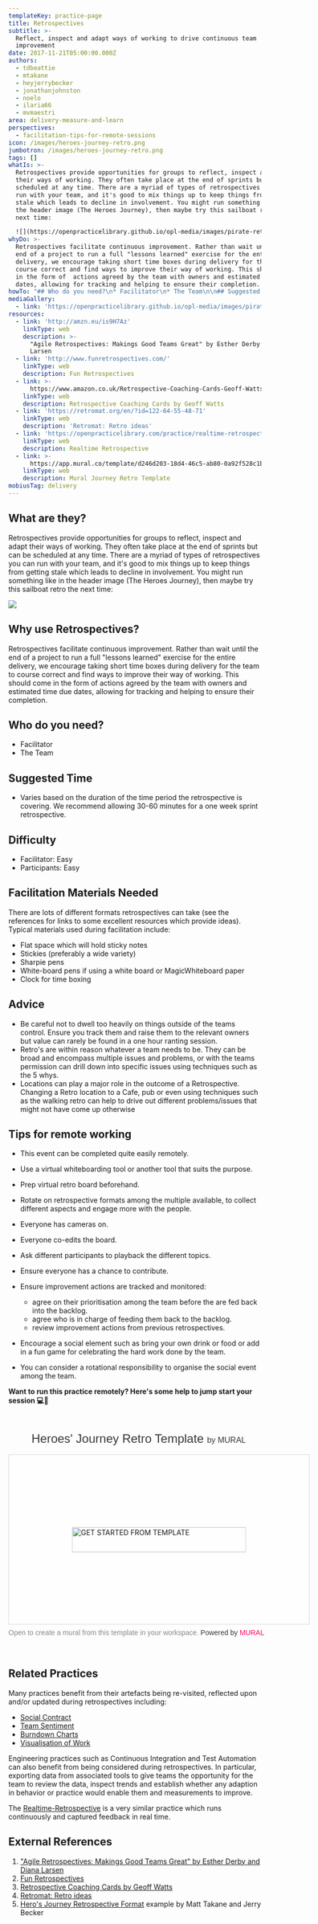```yaml
---
templateKey: practice-page
title: Retrospectives
subtitle: >-
  Reflect, inspect and adapt ways of working to drive continuous team
  improvement
date: 2017-11-21T05:00:00.000Z
authors:
  - tdbeattie
  - mtakane
  - heyjerrybecker
  - jonathanjohnston
  - noelo
  - ilaria66
  - mvmaestri
area: delivery-measure-and-learn
perspectives:
  - facilitation-tips-for-remote-sessions
icon: /images/heroes-journey-retro.png
jumbotron: /images/heroes-journey-retro.png
tags: []
whatIs: >-
  Retrospectives provide opportunities for groups to reflect, inspect and adapt
  their ways of working. They often take place at the end of sprints but can be
  scheduled at any time. There are a myriad of types of retrospectives you can
  run with your team, and it's good to mix things up to keep things from getting
  stale which leads to decline in involvement. You might run something like in
  the header image (The Heroes Journey), then maybe try this sailboat retro the
  next time:

  ![](https://openpracticelibrary.github.io/opl-media/images/pirate-retro.png)
whyDo: >-
  Retrospectives facilitate continuous improvement. Rather than wait until the
  end of a project to run a full "lessons learned" exercise for the entire
  delivery, we encourage taking short time boxes during delivery for the team to
  course correct and find ways to improve their way of working. This should come
  in the form of  actions agreed by the team with owners and estimated time due
  dates, allowing for tracking and helping to ensure their completion.
howTo: "## Who do you need?\n* Facilitator\n* The Team\n\n## Suggested Time\n* Varies based on the duration of the time period the retrospective is covering. We recommend allowing 30-60 minutes for a one week sprint retrospective.\n\n## Difficulty\n* Facilitator: Easy\n* Participants: Easy\n\n## Facilitation Materials Needed\n\nThere are lots of different formats retrospectives can take (see the references for links to some excellent resources which provide ideas). Typical materials used during facilitation include:\n* Flat space which will hold sticky notes\n\n* Stickies (preferably a wide variety)\n\n* Sharpie pens\n\n* White-board pens if using a white board or MagicWhiteboard paper\n\n* Clock for time boxing\n\n## Advice\n* Be careful not to dwell too heavily on things outside of the teams control. Ensure you track them and raise them to the relevant owners but value can rarely be found in a one hour ranting session.\n\n* Retro's are within reason whatever a team needs to be. They can be broad and encompass multiple issues and problems, or with the teams permission can drill down into specific issues using techniques such as the 5 whys.\n\n* Locations can play a major role in the outcome of a Retrospective. Changing a Retro location to a Cafe, pub or even using techniques such as the walking retro can help to drive out different problems/issues that might not have come up otherwise\n\n## Tips for remote working\n\n* This event can be completed quite easily remotely.\n\n* Use a virtual whiteboarding tool or another tool that suits the purpose.\n\n* Prep virtual retro board beforehand.\n\n* Rotate on retrospective formats among the multiple available, to collect different aspects and engage more with the people.\n\n* Everyone has cameras on.\n\n* Everyone co-edits the board.\n\n* Ask different participants to playback the different topics.\n\n* Ensure everyone has a chance to contribute.\n\n* Ensure improvement actions are tracked and monitored:\n> * agree on their prioritisation among the team before the are fed back into the backlog.\n> * agree who is in charge of feeding them back to the backlog.\n> * review improvement actions from previous retrospectives.\n\n* Encourage a social element such as bring your own drink or food or add in a fun game for celebrating the hard work done by the team.\n\n* You can consider a rotational responsibility to organise the social event among the team.\n\n**Want to run this practice remotely? See the Mural Template below! \U0001F4BB\U0001F64F**"
mediaGallery:
  - link: 'https://openpracticelibrary.github.io/opl-media/images/pirate-retro.png'
resources:
  - link: 'http://amzn.eu/is9H7Az'
    linkType: web
    description: >-
      "Agile Retrospectives: Makings Good Teams Great" by Esther Derby and Diana
      Larsen
  - link: 'http://www.funretrospectives.com/'
    linkType: web
    description: Fun Retrospectives
  - link: >-
      https://www.amazon.co.uk/Retrospective-Coaching-Cards-Geoff-Watts/dp/0957587473/ref=sr_1_16?ie=UTF8&qid=1523958717&sr=8-16&keywords=retrospectives
    linkType: web
    description: Retrospective Coaching Cards by Geoff Watts
  - link: 'https://retromat.org/en/?id=122-64-55-48-71'
    linkType: web
    description: 'Retromat: Retro ideas'
  - link: 'https://openpracticelibrary.com/practice/realtime-retrospective/'
    linkType: web
    description: Realtime Retrospective
  - link: >-
      https://app.mural.co/template/d246d203-18d4-46c5-ab80-0a92f528c1b0/1c7943fa-954c-46b1-a8c2-dc92983dfb76
    linkType: web
    description: Mural Journey Retro Template
mobiusTag: delivery
---
```

## What are they?

Retrospectives provide opportunities for groups to reflect, inspect and adapt their ways of working. They often take place at the end of sprints but can be scheduled at any time. There are a myriad of types of retrospectives you can run with your team, and it's good to mix things up to keep things from getting stale which leads to decline in involvement. You might run something like in the header image (The Heroes Journey), then maybe try this sailboat retro the next time:

![](/images/pirate-retro.png)

## Why use Retrospectives?

Retrospectives facilitate continuous improvement. Rather than wait until the end of a project to run a full "lessons learned" exercise for the entire delivery, we encourage taking short time boxes during delivery for the team to course correct and find ways to improve their way of working. This should come in the form of actions agreed by the team with owners and estimated time due dates, allowing for tracking and helping to ensure their completion.

## Who do you need?

- Facilitator
- The Team

## Suggested Time

- Varies based on the duration of the time period the retrospective is covering. We recommend allowing 30-60 minutes for a one week sprint retrospective.

## Difficulty

- Facilitator: Easy
- Participants: Easy

## Facilitation Materials Needed

There are lots of different formats retrospectives can take (see the references for links to some excellent resources which provide ideas). Typical materials used during facilitation include:

- Flat space which will hold sticky notes
- Stickies (preferably a wide variety)
- Sharpie pens
- White-board pens if using a white board or MagicWhiteboard paper
- Clock for time boxing

## Advice

- Be careful not to dwell too heavily on things outside of the teams control. Ensure you track them and raise them to the relevant owners but value can rarely be found in a one hour ranting session.
- Retro's are within reason whatever a team needs to be. They can be broad and encompass multiple issues and problems, or with the teams permission can drill down into specific issues using techniques such as the 5 whys.
- Locations can play a major role in the outcome of a Retrospective. Changing a Retro location to a Cafe, pub or even using techniques such as the walking retro can help to drive out different problems/issues that might not have come up otherwise

## Tips for remote working

- This event can be completed quite easily remotely.
- Use a virtual whiteboarding tool or another tool that suits the purpose.
- Prep virtual retro board beforehand.
- Rotate on retrospective formats among the multiple available, to collect different aspects and engage more with the people.
- Everyone has cameras on.
- Everyone co-edits the board.
- Ask different participants to playback the different topics.
- Ensure everyone has a chance to contribute.
- Ensure improvement actions are tracked and monitored:

  - agree on their prioritisation among the team before the are fed back into the backlog.
  - agree who is in charge of feeding them back to the backlog.
  - review improvement actions from previous retrospectives.

- Encourage a social element such as bring your own drink or food or add in a fun game for celebrating the hard work done by the team.
- You can consider a rotational responsibility to organise the social event among the team.

**Want to run this practice remotely? Here's some help to jump start your session 💻🙏**

<div style="width: 600px;"> <h1 style="position: relative;vertical-align: middle;display: inline-block; font-size: 24px; line-height:28px; color: #393939;margin-bottom: 14px; font-weight: 300;font-family: Proxima Nova, sans-serif;">  <span style="padding-left: 46px; display: inline-block;"> Heroes&#39; Journey Retro Template <span style="font-size: 16px; color: #393939; font-weight: 300;"> by MURAL </span> </span> </h1> <div style="position: relative;padding-bottom: 56.25%;height: 0; overflow: hidden; max-width: 800px; min-width: 320px; border-width: 1px; border-style: solid; border-color: #d8d8d8;"> <div style="position: absolute;top: 0;left: 0;z-index: 10; width: 100%; height: 100%;background: url(https://murally.blob.core.windows.net/thumbnails/warhw2023/templates/d246d203-18d4-46c5-ab80-0a92f528c1b0.png?v=945a1a9d-3a34-46ac-a6e1-15aea12f4ac3) no-repeat center center; background-size: cover;"> <div style="position: absolute;top: 0;left: 0;z-index: 20;width: 100%; height: 100%;background-color: white;-webkit-filter: opacity(.4);"> </div> <a href="https://app.mural.co/template/d246d203-18d4-46c5-ab80-0a92f528c1b0/1c7943fa-954c-46b1-a8c2-dc92983dfb76" target="_blank" style="transform: translate(-50%, -50%);top: 50%;left: 50%; position: absolute; z-index: 30; border: none; background: transparent;"> <img src="https://app.mural.co/static/images/button-template-large.png" alt="GET STARTED FROM TEMPLATE" width="347" height="50" style="width: 347px !important; height: 50px !important"> </a> </div> </div> <p style="margin-top: 7px;margin-bottom: 60px;line-height: 18px; font-size: 14px;font-family: Proxima Nova, sans-serif;font-weight: 400; color: #888888;"> Open to create a mural from this template in your workspace. <span style="color: #393939;"> Powered by </span> <a href="https://mural.co/" target="_blank" style="text-decoration: none;"> <span style="color: #ff0065;">MURAL</span> </a> </p></div>

## Related Practices

Many practices benefit from their artefacts being re-visited, reflected upon and/or updated during retrospectives including:

- [Social Contract](/practice/social-contract/)
- [Team Sentiment](/practice/team-sentiment/)
- [Burndown Charts](/practice/burndown/)
- [Visualisation of Work](/practice/visualisation-of-work/)

Engineering practices such as Continuous Integration and Test Automation can also benefit from being considered during retrospectives. In particular, exporting data from associated tools to give teams the opportunity for the team to review the data, inspect trends and establish whether any adaption in behavior or practice would enable them and measurements to improve.

The [Realtime-Retrospective](/practice/realtime-retrospective/) is a very similar practice which runs continuously and captured feedback in real time.

## External References

1. ["Agile Retrospectives: Makings Good Teams Great" by Esther Derby and Diana Larsen](http://amzn.eu/is9H7Az)
2. [Fun Retrospectives](http://www.funretrospectives.com/)
3. [Retrospective Coaching Cards by Geoff Watts](https://www.amazon.co.uk/Retrospective-Coaching-Cards-Geoff-Watts/dp/0957587473/ref=sr_1_16?ie=UTF8&qid=1523958717&sr=8-16&keywords=retrospectives)
4. [Retromat: Retro ideas](https://retromat.org/en/?id=122-64-55-48-71)
5. [Hero's Journey Retrospective Format](https://www.youtube.com/watch?v=z8LW_2OR-e4&list=PLkg9jnMh6bhd0avDugIM81BU9VkBEaMMz&index=2) example by Matt Takane and Jerry Becker
